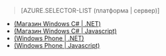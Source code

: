 ﻿> [AZURE.SELECTOR-LIST (платформа | сервер)]
- [(Магазин Windows C# | .NET)](/ru-ru/documentation/articles/mobile-services-dotnet-backend-windows-store-dotnet-upload-data-blob-storage/)
- [(Магазин Windows C# | Javascript)](/ru-ru/documentation/articles/mobile-services-windows-store-dotnet-upload-data-blob-storage/)
- [(Windows Phone | .NET)](/ru-ru/documentation/articles/mobile-services-dotnet-backend-windows-phone-upload-data-blob-storage/)
- [(Windows Phone | Javascript)](/ru-ru/documentation/articles/mobile-services-windows-phone-upload-data-blob-storage/)
